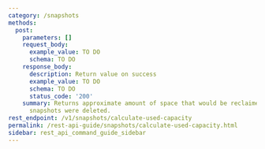 ```yaml
---
category: /snapshots
methods:
  post:
    parameters: []
    request_body:
      example_value: TO DO
      schema: TO DO
    response_body:
      description: Return value on success
      example_value: TO DO
      schema: TO DO
      status_code: '200'
    summary: Returns approximate amount of space that would be reclaimed if all specified
      snapshots were deleted.
rest_endpoint: /v1/snapshots/calculate-used-capacity
permalink: /rest-api-guide/snapshots/calculate-used-capacity.html
sidebar: rest_api_command_guide_sidebar
---
```

